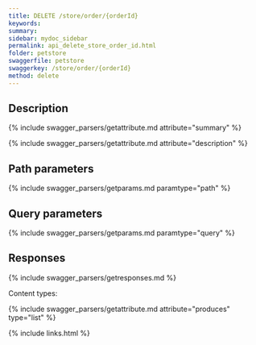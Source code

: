 ```yaml
---
title: DELETE /store/order/{orderId}
keywords: 
summary: 
sidebar: mydoc_sidebar
permalink: api_delete_store_order_id.html
folder: petstore
swaggerfile: petstore
swaggerkey: /store/order/{orderId}
method: delete
---
```

## Description

{% include swagger_parsers/getattribute.md attribute="summary" %}

{% include swagger_parsers/getattribute.md attribute="description" %}

## Path parameters

{% include swagger_parsers/getparams.md paramtype="path" %}

## Query parameters

{% include swagger_parsers/getparams.md paramtype="query" %}

## Responses

{% include swagger_parsers/getresponses.md %}

Content types:

{% include swagger_parsers/getattribute.md attribute="produces" type="list" %}

{% include links.html %}
